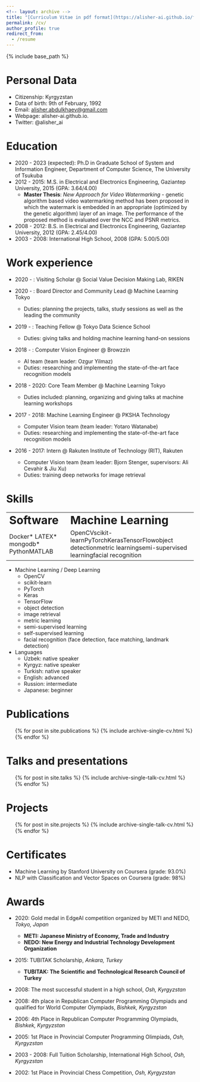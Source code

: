 ```yaml
---
<!-- layout: archive -->
title: "[Curriculum Vitae in pdf format](https://alisher-ai.github.io/files/CV_Alisher_Abdulkhaev.pdf)"
permalink: /cv/
author_profile: true
redirect_from:
  - /resume
---
```


{% include base_path %}

<!-- <embed src="https://alisher-ai.github.io/files/CV_Alisher_Abdulkhaev.pdf" type="application/pdf"/> -->

Personal Data
======
* Citizenship: Kyrgyzstan
* Data of birth: 9th of February, 1992
* Email: alisher.abdulkhaev@gmail.com
* Webpage: alisher-ai.github.io.
* Twitter: @alisher_ai

Education
======
* 2020 - 2023 (expected): Ph.D in Graduate School of System and Information Engineer, Department of Computer Science, The University of Tsukuba
* 2012 - 2015: M.S. in Electrical and Electronics Engineering, Gaziantep University, 2015 (GPA: 3.64/4.00)
  * **Master Thesis**: _New Approach for Video Watermarking_ - genetic algorithm based video watermarking method has been proposed in which the watermark is embedded in an appropriate (optimized by the genetic algorithm) layer of an image. The performance of the proposed method is evaluated over the NCC and PSNR metrics.
* 2008 - 2012: B.S. in Electrical and Electronics Engineering, Gaziantep University, 2012 (GPA: 2.45/4.00)
* 2003 - 2008: International High School, 2008 (GPA: 5.00/5.00)


Work experience
======
* 2020 - : Visiting Scholar @ Social Value Decision Making Lab, RIKEN
  
* 2020 - : Board Director and Community Lead @ Machine Learning Tokyo
  * Duties: planning the projects, talks, study sessions as well as the leading the community 

* 2019 - : Teaching Fellow @ Tokyo Data Science School
  * Duties: giving talks and holding machine learning hand-on sessions
  
* 2018 - : Computer Vision Engineer @ Browzzin
  * AI team (team leader: Ozgur Yilmaz)
  * Duties: researching and implementing the state-of-the-art face recognition models

* 2018 - 2020: Core Team Member @ Machine Learning Tokyo
  * Duties included: planning, organizing and giving talks at machine learning workshops
  
* 2017 - 2018: Machine Learning Engineer @ PKSHA Technology
  * Computer Vision team (team leader: Yotaro Watanabe)
  * Duties: researching and implementing the state-of-the-art face recognition models
  
  
* 2016 - 2017: Intern @ Rakuten Institute of Technology (RIT), Rakuten
  * Computer Vision team (team leader: Bjorn Stenger, supervisors: Ali Cevahir & Jiu Xu)
  * Duties: training deep networks for image retrieval

  
  
Skills
======

<table border="0">
<tr>
  <td><b style="font-size:30px">Software</b></td>
  <td><b style="font-size:30px">Machine Learning</b></td>
</tr>
<tr>
  <td>Docker<br\>* LATEX<br\>* mongodb<br\>* Python<br\>MATLAB</td>
  <td>OpenCV<br\>scikit-learn<br\>PyTorch<br\>Keras<br\>TensorFlow<br\>object detection<br\>metric learning<br\>semi-supervised learning<br\>facial recognition
</tr>
</table>


* Machine Learning / Deep Learning
  * OpenCV
  * scikit-learn
  * PyTorch
  * Keras
  * TensorFlow
  * object detection
  * image retrieval
  * metric learning
  * semi-supervised learning
  * self-supervised learning
  * facial recognition (face detection, face matching, landmark detection)
* Languages
  * Uzbek: native speaker
  * Kyrgyz: native speaker
  * Turkish: native speaker
  * English: advanced
  * Russion: intermediate
  * Japanese: beginner

Publications
======
  <ul>{% for post in site.publications %}
    {% include archive-single-cv.html %}
  {% endfor %}</ul>
  
Talks and presentations
======
  <ul>{% for post in site.talks %}
    {% include archive-single-talk-cv.html %}
  {% endfor %}</ul>

Projects
======
  <ul>{% for post in site.projects %}
    {% include archive-single-talk-cv.html %}
  {% endfor %}</ul>
  
  
Certificates
======
* Machine Learning by Stanford University on Coursera (grade: 93.0%)
* NLP with Classification and Vector Spaces on Coursera (grade: 98%)


Awards
======
* 2020: Gold medal in EdgeAI competition organized by METI and NEDO, _Tokyo, Japan_
  * **METI: Japanese Ministry of Economy, Trade and Industry**
  * **NEDO: New Energy and Industrial Technology Development Organization**

* 2015: TUBITAK Scholarship, _Ankara, Turkey_
  * **TUBITAK: The Scientific and Technological Research Council of Turkey**
  
* 2008: The most successful student in a high school, _Osh, Kyrgyzstan_

* 2008: 4th place in Republican Computer Programming Olympiads and qualified for World Computer Olympiads, _Bishkek, Kyrgyzstan_

* 2006: 4th Place in Republican Computer Programming Olympiads, _Bishkek, Kyrgyzstan_
  
* 2005: 1st Place in Provincial Computer Programming Olimpiads, _Osh, Kyrgyzstan_

* 2003 - 2008: Full Tuition Scholarship, International High School, _Osh, Kyrgyzstan_

* 2002: 1st Place in Provincial Chess Competition, _Osh, Kyrgyzstan_



